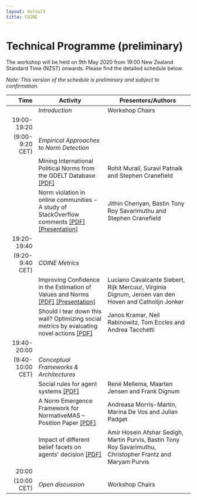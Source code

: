 ```yaml
---
layout: default
title: COINE
---
```


# Technical Programme (preliminary)

The workshop will be held on 9th May 2020 from 19:00 New Zealand Standard Time (NZST) onwards. Please find the detailed schedule below.

*Note: This version of the schedule is preliminary and subject to confirmation.*

| Time           |      Activity      |  Presenters/Authors |
|-----------------:|-----------------------|------|
| | *Introduction* | Workshop Chairs |
| 19:00-19:20  
(9:00-9:20 CET) | *Empirical Approaches to Norm Detection* | |
| | Mining International Political Norms from the GDELT Database [\[PDF\]](https://arxiv.org/abs/2003.14027) | Rohit Murali, Suravi Patnaik and Stephen Cranefield |
| | Norm violation in online communities - A study of StackOverflow comments [\[PDF\]](https://arxiv.org/abs/2004.05589) [\[Presentation\]](https://underline.io/lecture/95-norm-violation) | Jithin Cheriyan, Bastin Tony Roy Savarimuthu and Stephen Cranefield |
| 19:20-19:40  
(9:20-9:40 CET) | *COINE Metrics* | |
| | Improving Confidence in the Estimation of Values and Norms [\[PDF\]](https://arxiv.org/abs/2004.01056) [\[Presentation\]](https://underline.io/lecture/97-improving-confidence-in-the-estimation-of-values-and-norms) | Luciano Cavalcante Siebert, Rijk Mercuur, Virginia Dignum, Jeroen van den Hoven and Catholijn Jonker |
| | Should I tear down this wall? Optimizing social metrics by evaluating novel actions [\[PDF\]](https://arxiv.org/abs/2004.07625) | Janos Kramar, Neil Rabinowitz, Tom Eccles and Andrea Tacchetti |
| 19:40-20:00  
(9:40-10:00 CET) | *Conceptual Frameworks & Architectures* | |
| | Social rules for agent systems [\[PDF\]](https://arxiv.org/abs/2004.12797) | René Mellema, Maarten Jensen and Frank Dignum |
| | A Norm Emergence Framework for NormativeMAS – Position Paper  [\[PDF\]](https://arxiv.org/abs/2004.02575) | Andreasa Morris-Martin, Marina De Vos and Julian Padget |
| | Impact of different belief facets on agents' decision [\[PDF\]](https://arxiv.org/abs/2004.11858) | Amir Hosein Afshar Sedigh, Martin Purvis, Bastin Tony Roy Savarimuthu, Christopher Frantz and Maryam Purvis |
| 20:00  
(10:00 CET) | *Open discussion* | Workshop Chairs |